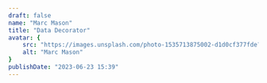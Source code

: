 ```yaml
---
draft: false
name: "Marc Mason"
title: "Data Decorator"
avatar: {
    src: "https://images.unsplash.com/photo-1535713875002-d1d0cf377fde?&fit=crop&w=280",
    alt: "Marc Mason"
}
publishDate: "2023-06-23 15:39"
---
```

